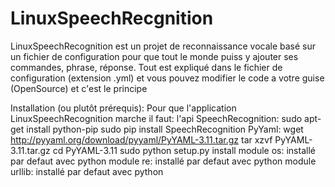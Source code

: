 # LinuxSpeechRecgnition
LinuxSpeechRecognition est un projet de reconnaissance vocale basé sur un fichier de configuration
pour que tout le monde puiss y ajouter ses commandes, phrase, réponse.
Tout est expliqué dans le fichier de configuration (extension .yml) et vous pouvez modifier le code a votre guise (OpenSource) et c'est le principe


Installation (ou plutôt prérequis):
Pour que l'application LinuxSpeechRecognition marche il faut:
    l'api SpeechRecognition:
        sudo apt-get install python-pip
        sudo pip install SpeechRecognition
    PyYaml:
        wget http://pyyaml.org/download/pyyaml/PyYAML-3.11.tar.gz
        tar xzvf PyYAML-3.11.tar.gz
        cd PyYAML-3.11
        sudo python setup.py install
    module os:
        installé par defaut avec python
    module re:
        installé par defaut avec python
    module urllib:
        installé par defaut avec python
